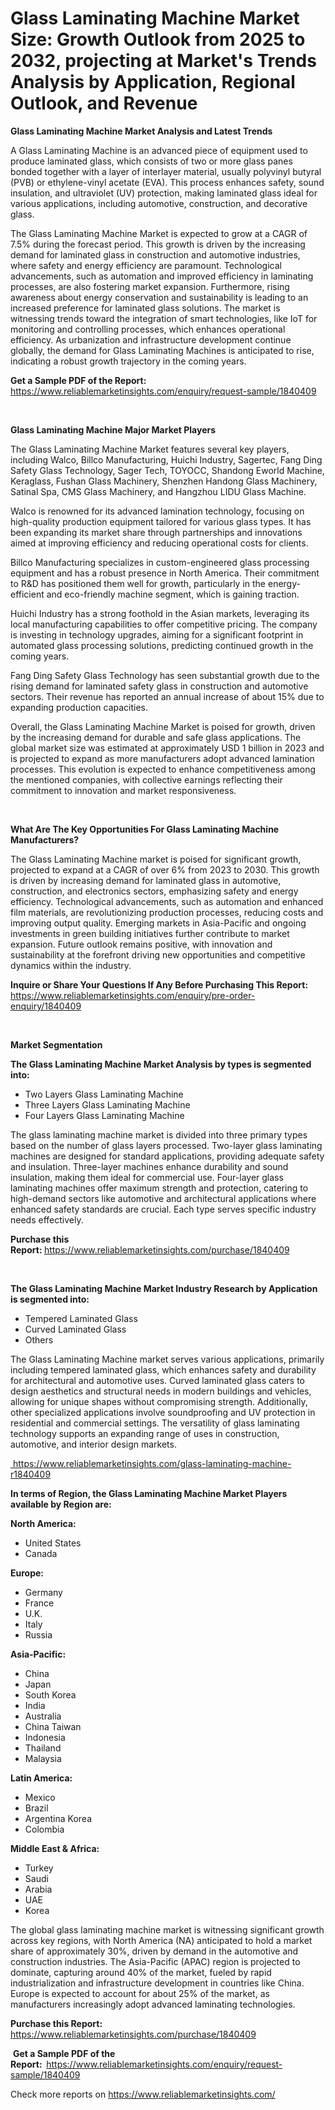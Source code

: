 <p><h1>Glass Laminating Machine Market Size: Growth Outlook from 2025 to 2032, projecting at Market's Trends Analysis by Application, Regional Outlook, and Revenue</h1></p><p><strong>Glass Laminating Machine Market Analysis and Latest Trends</strong></p>
<p><p>A Glass Laminating Machine is an advanced piece of equipment used to produce laminated glass, which consists of two or more glass panes bonded together with a layer of interlayer material, usually polyvinyl butyral (PVB) or ethylene-vinyl acetate (EVA). This process enhances safety, sound insulation, and ultraviolet (UV) protection, making laminated glass ideal for various applications, including automotive, construction, and decorative glass.</p><p>The Glass Laminating Machine Market is expected to grow at a CAGR of 7.5% during the forecast period. This growth is driven by the increasing demand for laminated glass in construction and automotive industries, where safety and energy efficiency are paramount. Technological advancements, such as automation and improved efficiency in laminating processes, are also fostering market expansion. Furthermore, rising awareness about energy conservation and sustainability is leading to an increased preference for laminated glass solutions. The market is witnessing trends toward the integration of smart technologies, like IoT for monitoring and controlling processes, which enhances operational efficiency. As urbanization and infrastructure development continue globally, the demand for Glass Laminating Machines is anticipated to rise, indicating a robust growth trajectory in the coming years.</p></p>
<p><strong>Get a Sample PDF of the Report:&nbsp;</strong> <a href="https://www.reliablemarketinsights.com/enquiry/request-sample/1840409?utm_campaign=2284&utm_medium=2&utm_source=Github&utm_content=ia&utm_term=22022025&utm_id=glass-laminating-machine">https://www.reliablemarketinsights.com/enquiry/request-sample/1840409</a></p>
<p>&nbsp;</p>
<p><strong>Glass Laminating Machine Major Market Players</strong></p>
<p><p>The Glass Laminating Machine Market features several key players, including Walco, Billco Manufacturing, Huichi Industry, Sagertec, Fang Ding Safety Glass Technology, Sager Tech, TOYOCC, Shandong Eworld Machine, Keraglass, Fushan Glass Machinery, Shenzhen Handong Glass Machinery, Satinal Spa, CMS Glass Machinery, and Hangzhou LIDU Glass Machine. </p><p>Walco is renowned for its advanced lamination technology, focusing on high-quality production equipment tailored for various glass types. It has been expanding its market share through partnerships and innovations aimed at improving efficiency and reducing operational costs for clients.</p><p>Billco Manufacturing specializes in custom-engineered glass processing equipment and has a robust presence in North America. Their commitment to R&D has positioned them well for growth, particularly in the energy-efficient and eco-friendly machine segment, which is gaining traction.</p><p>Huichi Industry has a strong foothold in the Asian markets, leveraging its local manufacturing capabilities to offer competitive pricing. The company is investing in technology upgrades, aiming for a significant footprint in automated glass processing solutions, predicting continued growth in the coming years.</p><p>Fang Ding Safety Glass Technology has seen substantial growth due to the rising demand for laminated safety glass in construction and automotive sectors. Their revenue has reported an annual increase of about 15% due to expanding production capacities.</p><p>Overall, the Glass Laminating Machine Market is poised for growth, driven by the increasing demand for durable and safe glass applications. The global market size was estimated at approximately USD 1 billion in 2023 and is projected to expand as more manufacturers adopt advanced lamination processes. This evolution is expected to enhance competitiveness among the mentioned companies, with collective earnings reflecting their commitment to innovation and market responsiveness.</p></p>
<p>&nbsp;</p>
<p><strong>What Are The Key Opportunities For Glass Laminating Machine Manufacturers?</strong></p>
<p><p>The Glass Laminating Machine market is poised for significant growth, projected to expand at a CAGR of over 6% from 2023 to 2030. This growth is driven by increasing demand for laminated glass in automotive, construction, and electronics sectors, emphasizing safety and energy efficiency. Technological advancements, such as automation and enhanced film materials, are revolutionizing production processes, reducing costs and improving output quality. Emerging markets in Asia-Pacific and ongoing investments in green building initiatives further contribute to market expansion. Future outlook remains positive, with innovation and sustainability at the forefront driving new opportunities and competitive dynamics within the industry.</p></p>
<p><strong>Inquire or Share Your Questions If Any Before Purchasing This Report:</strong> <a href="https://www.reliablemarketinsights.com/enquiry/pre-order-enquiry/1840409?utm_campaign=2284&utm_medium=2&utm_source=Github&utm_content=ia&utm_term=22022025&utm_id=glass-laminating-machine">https://www.reliablemarketinsights.com/enquiry/pre-order-enquiry/1840409</a></p>
<p>&nbsp;</p>
<p><strong>Market Segmentation</strong></p>
<p><strong>The Glass Laminating Machine Market Analysis by types is segmented into:</strong></p>
<p><ul><li>Two Layers Glass Laminating Machine</li><li>Three Layers Glass Laminating Machine</li><li>Four Layers Glass Laminating Machine</li></ul></p>
<p><p>The glass laminating machine market is divided into three primary types based on the number of glass layers processed. Two-layer glass laminating machines are designed for standard applications, providing adequate safety and insulation. Three-layer machines enhance durability and sound insulation, making them ideal for commercial use. Four-layer glass laminating machines offer maximum strength and protection, catering to high-demand sectors like automotive and architectural applications where enhanced safety standards are crucial. Each type serves specific industry needs effectively.</p></p>
<p><strong>Purchase this Report:&nbsp;</strong><a href="https://www.reliablemarketinsights.com/purchase/1840409?utm_campaign=2284&utm_medium=2&utm_source=Github&utm_content=ia&utm_term=22022025&utm_id=glass-laminating-machine">https://www.reliablemarketinsights.com/purchase/1840409</a></p>
<p>&nbsp;</p>
<p><strong>The Glass Laminating Machine Market Industry Research by Application is segmented into:</strong></p>
<p><ul><li>Tempered Laminated Glass</li><li>Curved Laminated Glass</li><li>Others</li></ul></p>
<p><p>The Glass Laminating Machine market serves various applications, primarily including tempered laminated glass, which enhances safety and durability for architectural and automotive uses. Curved laminated glass caters to design aesthetics and structural needs in modern buildings and vehicles, allowing for unique shapes without compromising strength. Additionally, other specialized applications involve soundproofing and UV protection in residential and commercial settings. The versatility of glass laminating technology supports an expanding range of uses in construction, automotive, and interior design markets.</p></p>
<p><a href="https://www.reliablemarketinsights.com/glass-laminating-machine-r1840409?utm_campaign=2284&utm_medium=2&utm_source=Github&utm_content=ia&utm_term=22022025&utm_id=glass-laminating-machine">&nbsp;https://www.reliablemarketinsights.com/glass-laminating-machine-r1840409</a></p>
<p><strong>In terms of Region, the Glass Laminating Machine Market Players available by Region are:</strong></p>
<p>
    <p> <strong> North America: </strong>
        <ul>
            <li>United States</li>
            <li>Canada</li>
        </ul>
        </p> 
    <p> <strong> Europe: </strong>
        <ul>
            <li>Germany</li>
            <li>France</li>
            <li>U.K.</li>
            <li>Italy</li>
            <li>Russia</li>
        </ul>
        </p> 
    <p> <strong> Asia-Pacific: </strong>
        <ul>
            <li>China</li>
            <li>Japan</li>
            <li>South Korea</li>
            <li>India</li>
            <li>Australia</li>
            <li>China Taiwan</li>
            <li>Indonesia</li>
            <li>Thailand</li>
            <li>Malaysia</li>
        </ul>
        </p> 
    <p> <strong> Latin America: </strong>
        <ul>
            <li>Mexico</li>
            <li>Brazil</li>
            <li>Argentina Korea</li>
            <li>Colombia</li>
        </ul>
        </p> 
    <p> <strong> Middle East & Africa: </strong>
        <ul>
            <li>Turkey</li>
            <li>Saudi</li>
            <li>Arabia</li>
            <li>UAE</li>
            <li>Korea</li>
        </ul>
    </p>
    </p>
<p><p>The global glass laminating machine market is witnessing significant growth across key regions, with North America (NA) anticipated to hold a market share of approximately 30%, driven by demand in the automotive and construction industries. The Asia-Pacific (APAC) region is projected to dominate, capturing around 40% of the market, fueled by rapid industrialization and infrastructure development in countries like China. Europe is expected to account for about 25% of the market, as manufacturers increasingly adopt advanced laminating technologies.</p></p>
<p><strong>Purchase this Report: </strong><a href="https://www.reliablemarketinsights.com/purchase/1840409?utm_campaign=2284&utm_medium=2&utm_source=Github&utm_content=ia&utm_term=22022025&utm_id=glass-laminating-machine">https://www.reliablemarketinsights.com/purchase/1840409</a></p>
<p>&nbsp;<strong>Get a Sample PDF of the Report:&nbsp;&nbsp;</strong><a href="https://www.reliablemarketinsights.com/enquiry/request-sample/1840409?utm_campaign=2284&utm_medium=2&utm_source=Github&utm_content=ia&utm_term=22022025&utm_id=glass-laminating-machine">https://www.reliablemarketinsights.com/enquiry/request-sample/1840409</a></p>
<p><strong></strong></p>
<p>Check more reports on <a href="https://www.reliablemarketinsights.com/?utm_campaign=2284&utm_medium=2&utm_source=Github&utm_content=ia&utm_term=22022025&utm_id=glass-laminating-machine">https://www.reliablemarketinsights.com/</a></p>